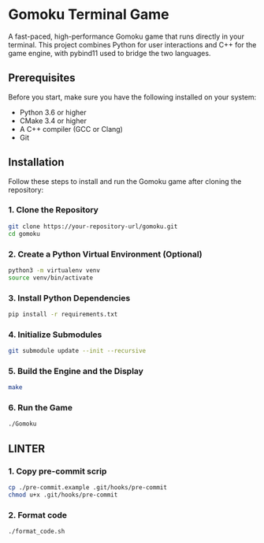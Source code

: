 # Gomoku Terminal Game

A fast-paced, high-performance Gomoku game that runs directly in your terminal. This project combines Python for user interactions and C++ for the game engine, with pybind11 used to bridge the two languages.

## Prerequisites

Before you start, make sure you have the following installed on your system:
- Python 3.6 or higher
- CMake 3.4 or higher
- A C++ compiler (GCC or Clang)
- Git

## Installation

Follow these steps to install and run the Gomoku game after cloning the repository:

### 1. Clone the Repository

```bash
git clone https://your-repository-url/gomoku.git
cd gomoku
```

### 2. Create a Python Virtual Environment (Optional)

```bash
python3 -m virtualenv venv
source venv/bin/activate
```
### 3. Install Python Dependencies

```bash
pip install -r requirements.txt
```

### 4. Initialize Submodules

```bash
git submodule update --init --recursive
```

### 5. Build the Engine and the Display

```bash
make
```
### 6. Run the Game

```bash
./Gomoku
```

## LINTER

### 1. Copy pre-commit scrip

```bash
cp ./pre-commit.example .git/hooks/pre-commit
chmod u+x .git/hooks/pre-commit
```

### 2. Format code

```bash
./format_code.sh
```

